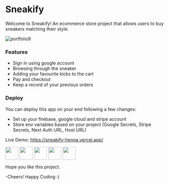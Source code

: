 <h1>Sneakify</h1>
Welcome to Sneakify! An ecommerce store project that allows users to buy sneakers matching their style. 


![portfolio9](https://user-images.githubusercontent.com/66684807/236599375-fa64c664-1f0a-42f9-8a8a-8aef34339445.png)

<h3>
Features
</h3>
<ul>
  <li> Sign in using google account</li>
  <li>Browsing through the sneaker </li>
  <li>Adding your favourite kicks to the cart</li>
  <li>Pay and checkout</li>
  <li>Keep a record of your previous orders</li>
</ul>

<h3>
Deploy
</h3>

You can deploy this app on your end following a few changes:
- Set up your firebase, google cloud and stripe account
- Store env variables based on your project (Google Secrets, Stripe Secrets, Next Auth URL, Host URL)

Live Demo: https://sneakify-henna.vercel.app/

<div style="display: flex;">
  <img src="https://user-images.githubusercontent.com/66684807/236599303-a76a861c-8ae1-410a-ad7f-5e0389f8f232.png" width="40" style="margin-right: 5px;">
  <img src="https://user-images.githubusercontent.com/66684807/236599307-d707b1ca-38e7-46f9-906e-3b8f5f1f9712.png" width="40" style="margin-right: 5px;">
  <img src="https://user-images.githubusercontent.com/66684807/236599313-81334cda-9b64-4bc5-8eab-e5f82ce3f687.png" width="40" style="margin-right: 5px;">
  <img src="https://user-images.githubusercontent.com/66684807/236599322-a52e9f97-16b9-4d55-93ab-d468c3d320c3.png" width="40" style="margin-right: 5px;">
  <img src="https://user-images.githubusercontent.com/66684807/236599326-eec8a4d0-30d7-4768-b52a-3af0f7928334.png" width="40" style="margin-right: 5px;">
</div>


Hope you like this project.
  
-Cheers! Happy Coding :)
